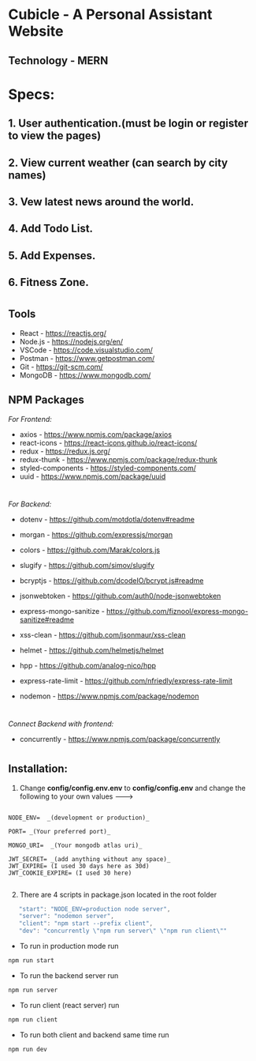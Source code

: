 # Cubicle - A Personal Assistant Website

## Technology - **MERN**

# Specs:

## 1. User authentication.(must be login or register to view the pages)

## 2. View current weather (can search by city names)

## 3. Vew latest news around the world.

## 4. Add Todo List.

## 5. Add Expenses.

## 6. Fitness Zone.

#

## Tools

- React - https://reactjs.org/
- Node.js - https://nodejs.org/en/
- VSCode - https://code.visualstudio.com/
- Postman - https://www.getpostman.com/
- Git - https://git-scm.com/
- MongoDB - https://www.mongodb.com/

## NPM Packages

_For Frontend:_

- axios - https://www.npmjs.com/package/axios
- react-icons - https://react-icons.github.io/react-icons/
- redux - https://redux.js.org/
- redux-thunk - https://www.npmjs.com/package/redux-thunk
- styled-components - https://styled-components.com/
- uuid - https://www.npmjs.com/package/uuid

#

_For Backend:_

- dotenv - https://github.com/motdotla/dotenv#readme
- morgan - https://github.com/expressjs/morgan
- colors - https://github.com/Marak/colors.js
- slugify - https://github.com/simov/slugify

- bcryptjs - https://github.com/dcodeIO/bcrypt.js#readme
- jsonwebtoken - https://github.com/auth0/node-jsonwebtoken

- express-mongo-sanitize - https://github.com/fiznool/express-mongo-sanitize#readme
- xss-clean - https://github.com/jsonmaur/xss-clean
- helmet - https://github.com/helmetjs/helmet
- hpp - https://github.com/analog-nico/hpp
- express-rate-limit - https://github.com/nfriedly/express-rate-limit
- nodemon - https://www.npmjs.com/package/nodemon

#

_Connect Backend with frontend:_

- concurrently - https://www.npmjs.com/package/concurrently

#

## Installation:

1.  Change **config/config.env.env** to **config/config.env** and change the following to your own values --->

```

NODE_ENV=  _(development or production)_

PORT= _(Your preferred port)_

MONGO_URI=  _(Your mongodb atlas uri)_

JWT_SECRET= _(add anything without any space)_
JWT_EXPIRE= (I used 30 days here as 30d)
JWT_COOKIE_EXPIRE= (I used 30 here)


```

2.  There are 4 scripts in package.json located in the root folder

```javascript
   "start": "NODE_ENV=production node server",
   "server": "nodemon server",
   "client": "npm start --prefix client",
   "dev": "concurrently \"npm run server\" \"npm run client\""

```

- To run in production mode run

```javascript
npm run start
```

- To run the backend server run

```javascript
npm run server
```

- To run client (react server) run

```javascript
npm run client
```

- To run both client and backend same time run

```javascript
npm run dev
```
